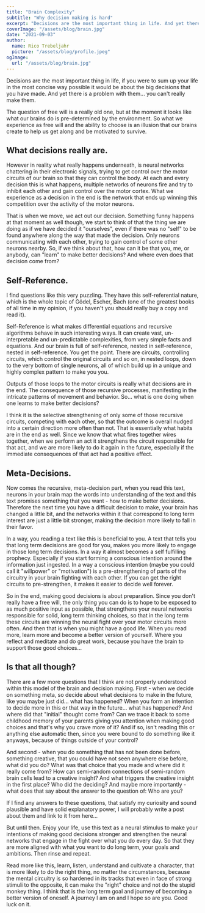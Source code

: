 ```yaml
---
title: "Brain Complexity"
subtitle: "Why decision making is hard"
excerpt: "Decisions are the most important thing in life. And yet there is a fundamental problem with them... You can't really make them."
coverImage: "/assets/blog/brain.jpg"
date: "2021-09-03"
author:
  name: Rico Trebeljahr
  picture: "/assets/blog/profile.jpeg"
ogImage:
  url: "/assets/blog/brain.jpg"
---
```


Decisions are the most important thing in life, if you were to sum up your life in the most concise way possible it would be about the big decisions that you have made. And yet there is a problem with them... you can't really make them.

The question of free will is a really old one, but at the moment it looks like what our brains do is pre-determined by the environment. So what we experience as free will and the ability to choose is an illusion that our brains create to help us get along and be motivated to survive. 

## What decisions really are.

However in reality what really happens underneath, is neural networks chattering in their electronic signals, trying to get control over the motor circuits of our brain so that they can control the body. At each and every decision this is what happens, multiple networks of neurons fire and try to inhibit each other and gain control over the motor cortex. What we experience as a decision in the end is the network that ends up winning this competition over the activity of the motor neurons. 

That is when we move, we act out our decision. Something funny happens at that moment as well though, we start to think of that the thing we are doing as if we have decided it "ourselves", even if there was no "self" to be found anywhere along the way that made the decision. Only neurons communicating with each other, trying to gain control of some other neurons nearby. So, if we think about that, how can it be that you, me, or anybody, can "learn" to make better decisions? And where even does that decision come from? 

## Self-Reference.

I find questions like this very puzzling. They have this self-referential nature, which is the whole topic of Gödel, Escher, Bach (one of the greatest books of all time in my opinion, if you haven't you should really buy a copy and read it). 

Self-Reference is what makes differential equations and recursive algorithms behave in such interesting ways. It can create vast, un-interpretable and un-predictable complexities, from very simple facts and equations. And our brain is full of self-reference, nested in self-reference, nested in self-reference. You get the point. There are circuits, controlling circuits, which control the original circuits and so on, in nested loops, down to the very bottom of single neurons, all of which build up in a unique and highly complex pattern to make you you. 

Outputs of those loops to the motor circuits is really what decisions are in the end. The consequence of those recursive processes, manifesting in the intricate patterns of movement and behavior. So... what is one doing when one learns to make better decisions? 

I think it is the selective strengthening of only some of those recursive circuits, competing with each other, so that the outcome is overall nudged into a certain direction more often than not. That is essentially what habits are in the end as well. Since we know that what fires together wires together, when we perform an act it strengthens the circuit responsible for that act, and we are more likely to do it again in the future, especially if the immediate consequences of that act had a positive effect. 

## Meta-Decisions.

Now comes the recursive, meta-decision part, when you read this text, neurons in your brain map the words into understanding of the text and this text promises something that you want - how to make better decisions. Therefore the next time you have a difficult decision to make, your brain has changed a little bit, and the networks within it that correspond to long term interest are just a little bit stronger, making the decision more likely to fall in their favor. 

In a way, you reading a text like this is beneficial to you. A text that tells you that long term decisions are good for you, makes you more likely to engage in those long term decisions. In a way it almost becomes a self fulfilling prophecy. Especially if you start forming a conscious intention around the information just ingested. In a way a conscious intention (maybe you could call it "willpower" or "motivation")  is a pre-strengthening of parts of the circuitry in your brain fighting with each other. If you can get the right circuits to pre-strengthen, it makes it easier to decide well forever.

So in the end, making good decisions is about preparation. Since you don't really have a free will, the only thing you can do is to hope to be exposed to as much positive input as possible, that strengthens your neural networks responsible for solid, long term thinking choices, so that in the long term these circuits are winning the neural fight over your motor circuits more often. And then that is when you might have a good life. When you read more, learn more and become a better version of yourself. Where you reflect and meditate and do great work, because you have the brain to support those good choices...

## Is that all though?

There are a few more questions that I think are not properly understood within this model of the brain and decision making. First - when we decide on something meta, so decide about what decisions to make in the future, like you maybe just did... what has happened? When you form an intention to decide more in this or that way in the future... what has happened? And where did that "initial" thought come from? Can we trace it back to some childhood memory of your parents giving you attention when making good choices and that's why you crave more of it? And if so, isn't reading this or anything else automatic then, since you were bound to do something like it anyways, because of things outside of your control?  

And second - when you do something that has not been done before, something creative, that you could have not seen anywhere else before, what did you do? What was that choice that you made and where did it really come from? How can semi-random connections of semi-random brain cells lead to a creative insight? And what triggers the creative insight in the first place? Who did the deciding? And maybe more importantly - what does that say about the answer to the question of: Who are you? 

If I find any answers to these questions, that satisfy my curiosity and sound plausible and have solid explanatory power, I will probably write a post about them and link to it from here... 

But until then. Enjoy your life, use this text as a neural stimulus to make your intentions of making good decisions stronger and strengthen the neural networks that engage in the fight over what you do every day. So that they are more aligned with what you want to do long term, your goals and ambitions. Then rinse and repeat. 

Read more like this, learn, listen, understand and cultivate a character, that is more likely to do the right thing, no matter the circumstances, because the mental circuitry is so hardened in its tracks that even in face of strong stimuli to the opposite, it can make the "right" choice and not do the stupid monkey thing. I think that is the long term goal and journey of becoming a better version of oneself. A journey I am on and I hope so are you. Good luck on it. 